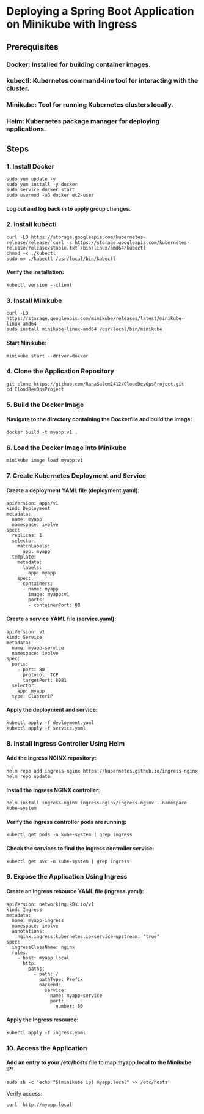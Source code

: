  # Deploying a Spring Boot Application on Minikube with Ingress
## Prerequisites
### Docker: Installed for building container images.
### kubectl: Kubernetes command-line tool for interacting with the cluster.
### Minikube: Tool for running Kubernetes clusters locally.
### Helm: Kubernetes package manager for deploying applications.

## Steps
### 1. Install Docker
```
sudo yum update -y
sudo yum install -y docker
sudo service docker start
sudo usermod -aG docker ec2-user
```
#### Log out and log back in to apply group changes.

### 2. Install kubectl
```
curl -LO https://storage.googleapis.com/kubernetes-release/release/`curl -s https://storage.googleapis.com/kubernetes-release/release/stable.txt`/bin/linux/amd64/kubectl
chmod +x ./kubectl
sudo mv ./kubectl /usr/local/bin/kubectl
```
#### Verify the installation:
```
kubectl version --client
```  
### 3. Install Minikube
```
curl -LO https://storage.googleapis.com/minikube/releases/latest/minikube-linux-amd64
sudo install minikube-linux-amd64 /usr/local/bin/minikube
```
#### Start Minikube:
```
minikube start --driver=docker
```
### 4. Clone the Application Repository
```
git clone https://github.com/RanaSalem2412/CloudDevOpsProject.git
cd CloudDevOpsProject
```   
### 5. Build the Docker Image
#### Navigate to the directory containing the Dockerfile and build the image:
```
docker build -t myapp:v1 .
```
### 6. Load the Docker Image into Minikube
```
minikube image load myapp:v1
```
### 7. Create Kubernetes Deployment and Service
#### Create a deployment YAML file (deployment.yaml):
```
apiVersion: apps/v1
kind: Deployment
metadata:
  name: myapp
  namespace: ivolve
spec:
  replicas: 1
  selector:
    matchLabels:
      app: myapp
  template:
    metadata:
      labels:
        app: myapp
    spec:
      containers:
      - name: myapp
        image: myapp:v1
        ports:
        - containerPort: 80
```
#### Create a service YAML file (service.yaml):
```
apiVersion: v1
kind: Service
metadata:
  name: myapp-service
  namespace: ivolve
spec:
  ports:
    - port: 80        
      protocol: TCP
      targetPort: 8081 
  selector:
    app: myapp        
  type: ClusterIP    
  ```  
#### Apply the deployment and service:
```
kubectl apply -f deployment.yaml
kubectl apply -f service.yaml
```
### 8. Install Ingress Controller Using Helm
#### Add the Ingress NGINX repository:
```
helm repo add ingress-nginx https://kubernetes.github.io/ingress-nginx
helm repo update
```
#### Install the Ingress NGINX controller:
```
helm install ingress-nginx ingress-nginx/ingress-nginx --namespace kube-system
```
#### Verify the Ingress controller pods are running:
```
kubectl get pods -n kube-system | grep ingress
```
#### Check the services to find the Ingress controller service:
```
kubectl get svc -n kube-system | grep ingress
```
### 9. Expose the Application Using Ingress
#### Create an Ingress resource YAML file (ingress.yaml):
```
apiVersion: networking.k8s.io/v1
kind: Ingress
metadata:
  name: myapp-ingress
  namespace: ivolve
  annotations:
    nginx.ingress.kubernetes.io/service-upstream: "true"
spec:
  ingressClassName: nginx
  rules:
    - host: myapp.local
      http:
        paths:
          - path: /
            pathType: Prefix
            backend:
              service:
                name: myapp-service
                port:
                  number: 80
 ```               
#### Apply the Ingress resource:
```
kubectl apply -f ingress.yaml
```
### 10. Access the Application
#### Add an entry to your /etc/hosts file to map myapp.local to the Minikube IP:
```
sudo sh -c 'echo "$(minikube ip) myapp.local" >> /etc/hosts'
```
Verify access:
```
curl  http://myapp.local
```
